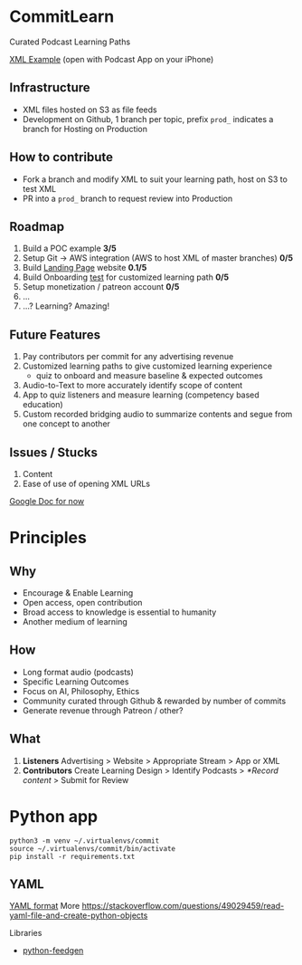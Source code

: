 # CommitLearn
Curated Podcast Learning Paths

[XML Example](https://s3.amazonaws.com/aws-website-matt-fe1iw/ai-podcasts-img.xml) (open with Podcast App on your iPhone)

## Infrastructure
* XML files hosted on S3 as file feeds
* Development on Github, 1 branch per topic, prefix `prod_` indicates a branch for Hosting on Production

## How to contribute
* Fork a branch and modify XML to suit your learning path, host on S3 to test XML
* PR into a `prod_` branch to request review into Production

## Roadmap
1. Build a POC example **3/5**
1. Setup Git -> AWS integration (AWS to host XML of master branches) **0/5**
1. Build [Landing Page](https://s3.amazonaws.com/aws-website-matt-fe1iw/index.html) website **0.1/5**
1. Build Onboarding [test](https://www.typeform.com/help/create-a-quiz/) for customized learning path **0/5**
1. Setup monetization / patreon account **0/5**
1. ...
1. ...? Learning? Amazing!

## Future Features
1. Pay contributors per commit for any advertising revenue
1. Customized learning paths to give customized learning experience
   * quiz to onboard and measure baseline & expected outcomes
1. Audio-to-Text to more accurately identify scope of content
1. App to quiz listeners and measure learning (competency based education)
1. Custom recorded bridging audio to summarize contents and segue from one concept to another

## Issues / Stucks
1. Content
1. Ease of use of opening XML URLs


[Google Doc for now](https://docs.google.com/spreadsheets/d/1KaFdfvQieXUIvZQYRpBuDB2mJC7Ol5nqYB-CgscENa4/edit#gid=0)


# Principles 
## Why
* Encourage & Enable Learning
* Open access, open contribution
* Broad access to knowledge is essential to humanity
* Another medium of learning

## How
* Long format audio (podcasts)
* Specific Learning Outcomes
* Focus on AI, Philosophy, Ethics
* Community curated through Github & rewarded by number of commits
* Generate revenue through Patreon / other?

## What
1. **Listeners** Advertising > Website > Appropriate Stream > App or XML
1. **Contributors** Create Learning Design > Identify Podcasts > *\*Record content* > Submit for Review 

# Python app

```
python3 -m venv ~/.virtualenvs/commit
source ~/.virtualenvs/commit/bin/activate
pip install -r requirements.txt 
```

## YAML

[YAML format](https://learnxinyminutes.com/docs/yaml/)
More https://stackoverflow.com/questions/49029459/read-yaml-file-and-create-python-objects

Libraries
- [python-feedgen](https://github.com/lkiesow/python-feedgen)
